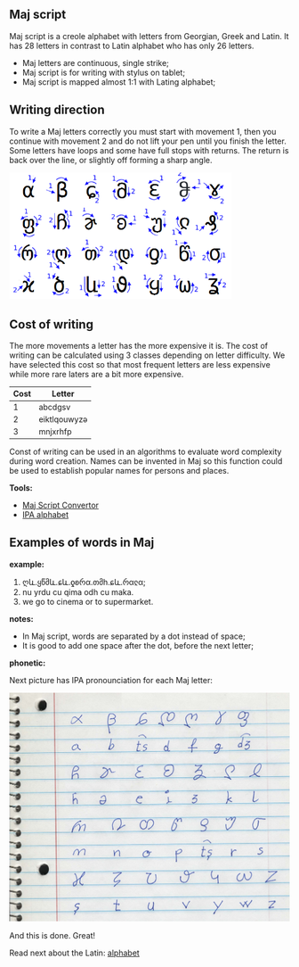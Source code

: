 ## Maj script

Maj script is a creole alphabet with letters from Georgian, Greek and Latin. It has 28 letters in contrast to Latin alphabet who has only 26 letters. 

* Maj letters are continuous, single strike;
* Maj script is for writing with stylus on tablet;
* Maj script is mapped almost 1:1 with Lating alphabet;

## Writing direction

To write a Maj letters correctly you must start with movement 1, then you continue with movement 2 and do not lift your pen until you finish the letter. Some letters have loops and some have full stops with returns. The return is back over the line, or slightly off forming a sharp angle.

<img src="maj-script.png" alt="Maj Script" width="400"></img>

## Cost of writing

The more movements a letter has the more expensive it is. The cost of writing can be calculated using 3 classes depending on letter difficulty. We have selected this cost so that most frequent letters are less expensive while more rare laters are a bit more expensive.

Cost |  Letter
-----|----------------------------
  1  |abcdgsv
  2  |eiktlqouwyzə
  3  |mnjxrhfp

Const of writing can be used in an algorithms to evaluate word complexity during word creation. Names can be invented in Maj so this function could be used to establish popular names for persons and places.

**Tools:**  
  
* [Maj Script Convertor](https://lingojam.com/MajScript)
* [IPA alphabet](http://www.internationalphoneticalphabet.org/ipa-sounds/ipa-chart-with-sounds/)

## Examples of words in Maj

**example:**

1. ღև.ყწმև.ɕև.ƍʚრα.თმh.ɕև.რαჺα;
1. nu yrdu cu qima odh cu maka.
1. we go to cinema or to supermarket.

**notes:**

* In Maj script, words are separated by a dot instead of space; 
* It is good to add one space after the dot, before the next letter;

**phonetic:**

Next picture has IPA pronounciation for each Maj letter:

<img src="alphabet.jpg" alt="Maj Alphabet" width="600"></img>

And this is done. Great!

Read next about the Latin: [alphabet](alphabet.md)
